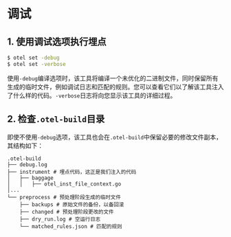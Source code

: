# 调试

## 1. 使用调试选项执行埋点

```bash
$ otel set -debug 
$ otel set -verbose
```

使用`-debug`编译选项时，该工具将编译一个未优化的二进制文件，同时保留所有生成的临时文件，例如调试日志和匹配的规则。您可以查看它们以了解该工具注入了什么样的代码。`-verbose`日志将向您显示该工具的详细过程。

## 2. 检查`.otel-build`目录

即使不使用`-debug`选项，该工具也会在`.otel-build`中保留必要的修改文件副本，其结构如下：

```shell
.otel-build
├── debug.log
├── instrument # 埋点代码，这正是我们注入的代码
│   ├── baggage
│   │   ├── otel_inst_file_context.go
│...
└── preprocess # 预处理阶段生成的临时文件
    ├── backups # 原始文件的备份，以备回滚
    ├── changed # 预处理阶段更改的文件
    ├── dry_run.log # 空运行日志
    └── matched_rules.json # 匹配的规则
```
